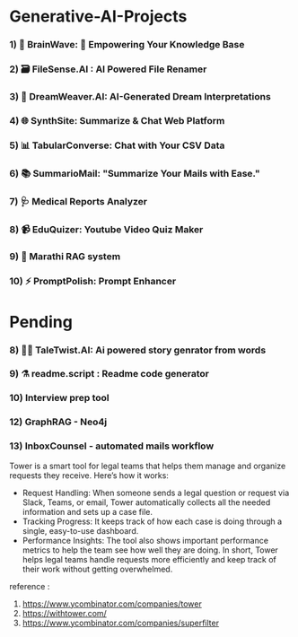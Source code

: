 # Generative-AI-Projects

### 1) 🧠 BrainWave: 🤖 Empowering Your Knowledge Base
### 2) 🗃️ FileSense.AI : AI Powered File Renamer
### 3) 🛌 DreamWeaver.AI: AI-Generated Dream Interpretations
### 4) 🌐 SynthSite: Summarize & Chat Web Platform
### 5) 📊 TabularConverse: Chat with Your CSV Data
### 6) 📚 SummarioMail: "Summarize Your Mails with Ease."
### 7) 🩺 Medical Reports Analyzer
### 8) 📹 EduQuizer: Youtube Video Quiz Maker
### 9) 🚩 Marathi RAG system
### 10) ⚡ PromptPolish: Prompt Enhancer


# Pending
### 8) 🧙‍♂️ TaleTwist.AI: Ai powered story genrator from words

### 9) ⚗️ readme.script : Readme code generator

### 10) Interview prep tool

### 12) GraphRAG - Neo4j

### 13) InboxCounsel - automated mails workflow

Tower is a smart tool for legal teams that helps them manage and organize requests they receive.
Here’s how it works:
- Request Handling: When someone sends a legal question or request via Slack, Teams, or email, Tower automatically collects all the needed information and sets up a case file.
- Tracking Progress: It keeps track of how each case is doing through a single, easy-to-use dashboard.
- Performance Insights: The tool also shows important performance metrics to help the team see how well they are doing.
In short, Tower helps legal teams handle requests more efficiently and keep track of their work without getting overwhelmed.

reference : 
1) https://www.ycombinator.com/companies/tower
2) https://withtower.com/
3) https://www.ycombinator.com/companies/superfilter


